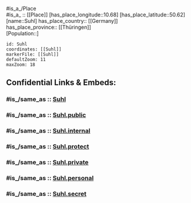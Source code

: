 ﻿---
confidential: public
isDeleted: false
location:
- 50.62
- 10.68
mapmarker: city
mapzoom:
- 7
- 12
SpocWebEntityId: 34652
tags:
- geo/City
type: City
---

#is_a_/Place  
#is_a_ :: [[Place]] 
[has_place_longitude::10.68] 
[has_place_latitude::50.62] 
[name::Suhl] 
has_place_country:: [[Germany]]  
has_place_province:: [[Thüringen]]  
[Population::] 



```leaflet
id: Suhl
coordinates: [[Suhl]] 
markerFile: [[Suhl]] 
defaultZoom: 11 
maxZoom: 18
```


## Confidential Links & Embeds: 

### #is_/same_as :: [Suhl](/_Standards/Earth/Continent/Europe/Europe~Central/Germany/Germany~East/Thüringen/counties~TH/Suhl.md) 

### #is_/same_as :: [Suhl.public](/_public/Earth/Continent/Europe/Europe~Central/Germany/Germany~East/Thüringen/counties~TH/Suhl.public.md) 

### #is_/same_as :: [Suhl.internal](/_internal/Earth/Continent/Europe/Europe~Central/Germany/Germany~East/Thüringen/counties~TH/Suhl.internal.md) 

### #is_/same_as :: [Suhl.protect](/_protect/Earth/Continent/Europe/Europe~Central/Germany/Germany~East/Thüringen/counties~TH/Suhl.protect.md) 

### #is_/same_as :: [Suhl.private](/_private/Earth/Continent/Europe/Europe~Central/Germany/Germany~East/Thüringen/counties~TH/Suhl.private.md) 

### #is_/same_as :: [Suhl.personal](/_personal/Earth/Continent/Europe/Europe~Central/Germany/Germany~East/Thüringen/counties~TH/Suhl.personal.md) 

### #is_/same_as :: [Suhl.secret](/_secret/Earth/Continent/Europe/Europe~Central/Germany/Germany~East/Thüringen/counties~TH/Suhl.secret.md)

